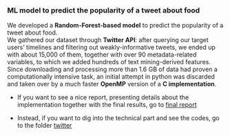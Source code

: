 ### ML model to predict the popularity of a tweet about food


We developed a **Random-Forest-based model** to predict the popularity of a tweet about food. \
We gathered our dataset through **Twitter API**: after querying our target users’ timelines and filtering out weakly-informative tweets, we ended up with about 15,000 of them, together with over 90 metadata-related variables, to which we added hundreds of text mining-derived features. \
Since downloading and processing more than 1.6 GB of data had proven a computationally intensive task, an initial attempt in python was discarded and taken over by a much faster **OpenMP** version of a **C implementation**.


* If you want to see a nice report, presenting details about the implementation together with the final results, go to [final report](/twitter/report.pdf)


* Instead, if you want to dig into the technical part and see the codes, go to the folder [twitter](/twitter)
